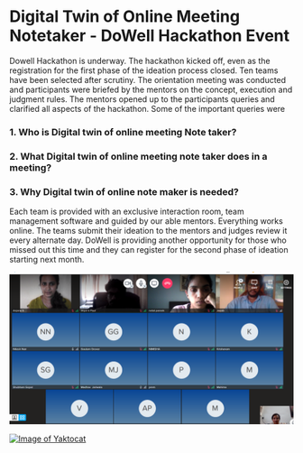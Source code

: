 # Digital Twin of Online Meeting Notetaker - DoWell Hackathon Event

Dowell Hackathon is underway.
The hackathon kicked off, even as the registration for the first phase of the ideation process closed.
Ten teams have been selected after scrutiny.
The orientation meeting was conducted  and participants were briefed by the mentors on the concept, execution and judgment rules.
The mentors opened up to the participants queries and clarified all aspects of the hackathon.
Some of the important queries were 
### 1. Who is Digital twin of online meeting Note taker?

### 2. What Digital twin of online meeting note taker does in a meeting? 

### 3. Why Digital twin of online note maker is needed?

Each team is provided with an exclusive interaction room, team management software and guided by our able mentors.
Everything works online.
The teams submit their ideation to the mentors and judges review it every alternate day.
DoWell is providing another opportunity for those who missed out this time and they can register for the second phase of ideation starting next month.

![Copy of Copy of Living lab (1)](https://github.com/LL01-Business-Dowell/R01.010.Draft.dowell/blob/Dowell-Hackathon-Orientation/picture.png?raw=true)



[![Image of Yaktocat](https://github.com/DowellLivingLab/Digital-Twin-Note-Taker-Ideation.Dowell/blob/website/new.png?raw=true)](https://www.youtube.com/watch?v=jRPDjb2n9nM&list=PLZ4OHsOi85SX_TpKmCTi9Cg6CxeJ3d_Xy&index=1 )






